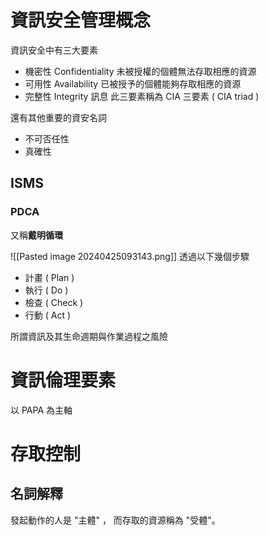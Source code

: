 # 資訊安全管理概念

資訊安全中有三大要素
- 機密性 Confidentiality
		未被授權的個體無法存取相應的資源
- 可用性 Availability
		已被授予的個體能夠存取相應的資源
- 完整性 Integrity
		訊息
此三要素稱為 CIA 三要素 ( CIA triad )


還有其他重要的資安名詞
- 不可否任性
- 真確性

## ISMS
### PDCA

又稱**戴明循環**

![[Pasted image 20240425093143.png]]
透過以下幾個步驟
- 計畫 ( Plan )
- 執行 ( Do )
- 檢查 ( Check )
- 行動 ( Act )


所謂資訊及其生命週期與作業過程之風險

#  資訊倫理要素
以 PAPA 為主軸



# 存取控制

## 名詞解釋
發起動作的人是 "主體" ， 而存取的資源稱為 "受體"。



